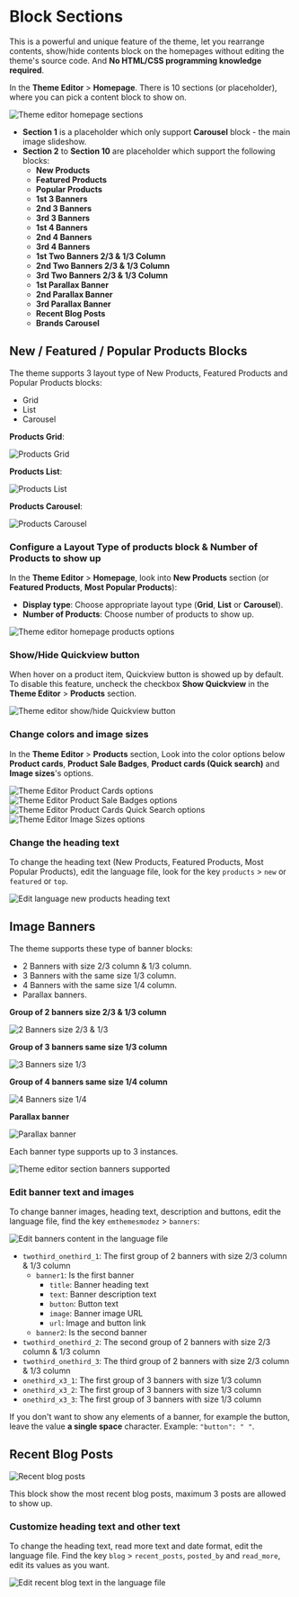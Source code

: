 # Block Sections

This is a powerful and unique feature of the theme, let you rearrange contents, show/hide contents block on the homepages without editing the theme's source code. And __No HTML/CSS programming knowledge required__.

In the __Theme Editor__ > __Homepage__. There is 10 sections (or placeholder), where you can pick a content block to show on.

![Theme editor homepage sections](img/theme-editor-homepage-sections.png)

- __Section 1__ is a placeholder which only support __Carousel__ block - the main image slideshow.
- __Section 2__ to __Section 10__ are placeholder which support the following blocks:
	+ __New Products__
	+ __Featured Products__
	+ __Popular Products__
	+ __1st 3 Banners__
	+ __2nd 3 Banners__
	+ __3rd 3 Banners__
	+ __1st 4 Banners__
	+ __2nd 4 Banners__
	+ __3rd 4 Banners__
	+ __1st Two Banners 2/3 & 1/3 Column__
	+ __2nd Two Banners 2/3 & 1/3 Column__
	+ __3rd Two Banners 2/3 & 1/3 Column__
	+ __1st Parallax Banner__
	+ __2nd Parallax Banner__
	+ __3rd Parallax Banner__
	+ __Recent Blog Posts__
	+ __Brands Carousel__





## New / Featured / Popular Products Blocks

The theme supports 3 layout type of New Products, Featured Products and Popular Products blocks:

- Grid
- List
- Carousel

__Products Grid__:

![Products Grid](img/home1-products-grid.jpg)

__Products List__:

![Products List](img/home1-products-list.jpg)

__Products Carousel__:

![Products Carousel](img/home1-products-carousel.jpg)

### Configure a Layout Type of products block & Number of Products to show up

In the __Theme Editor__ > __Homepage__, look into __New Products__ section (or __Featured Products__, __Most Popular Products__):

- __Display type__: Choose appropriate layout type (__Grid__, __List__ or __Carousel__).
- __Number of Products__: Choose number of products to show up.

![Theme editor homepage products options](img/theme-editor-homepage-products-options.png)

### Show/Hide Quickview button

When hover on a product item, Quickview button is showed up by default. To disable this feature, uncheck the checkbox __Show Quickview__ in the __Theme Editor__ > __Products__ section.

![Theme editor show/hide Quickview button](img/theme-editor-quickview.png)

### Change colors and image sizes

In the __Theme Editor__ > __Products__ section, Look into the color options below __Product cards__, __Product Sale Badges__, __Product cards (Quick search)__ and __Image sizes__'s options.

![Theme Editor Product Cards options](img/theme-editor-product-cards.png)
![Theme Editor Product Sale Badges options](img/theme-editor-product-sale-badges.png)
![Theme Editor Product Cards Quick Search options](img/theme-editor-product-cards-quick-search.png)
![Theme Editor Image Sizes options](img/theme-editor-image-sizes.png)

### Change the heading text

To change the heading text (New Products, Featured Products, Most Popular Products), edit the language file, look for the key `products` > `new` or `featured` or `top`.

![Edit language new products heading text](img/edit-language-products-new.png)






## Image Banners

The theme supports these type of banner blocks:

- 2 Banners with size 2/3 column & 1/3 column.
- 3 Banners with the same size 1/3 column.
- 4 Banners with the same size 1/4 column.
- Parallax banners.

__Group of 2 banners size 2/3 & 1/3 column__

![2 Banners size 2/3 & 1/3](img/home1-banners-2313.png)

__Group of 3 banners same size 1/3 column__

![3 Banners size 1/3](img/home1-3-banners.png)

__Group of 4 banners same size 1/4 column__

![4 Banners size 1/4](img/home1-4-banners.jpg)


__Parallax banner__

![Parallax banner](img/home1-parallax-banner.jpg)


Each banner type supports up to 3 instances.

![Theme editor section banners supported](img/theme-editor-section-banners.png)

### Edit banner text and images

To change banner images, heading text, description and buttons, edit the language file, find the key `emthemesmodez` > `banners`:

![Edit banners content in the language file](img/edit-language-banners.png)

- `twothird_onethird_1`: The first group of 2 banners with size 2/3 column & 1/3 column
	+ `banner1`: Is the first banner
		* `title`: Banner heading text
		* `text`: Banner description text
		* `button`: Button text
		* `image`: Banner image URL
		* `url`: Image and button link
	+ `banner2`: Is the second banner
- `twothird_onethird_2`: The second group of 2 banners with size 2/3 column & 1/3 column
- `twothird_onethird_3`: The third group of 2 banners with size 2/3 column & 1/3 column
- `onethird_x3_1`: The first group of 3 banners with size 1/3 column
- `onethird_x3_2`: The first group of 3 banners with size 1/3 column
- `onethird_x3_3`: The first group of 3 banners with size 1/3 column

If you don't want to show any elements of a banner, for example the button, leave the value __a single space__ character. Example: `"button": " "`.





## Recent Blog Posts

![Recent blog posts](img/home1-blog.jpg)

This block show the most recent blog posts, maximum 3 posts are allowed to show up. 

### Customize heading text and other text

To change the heading text, read more text and date format, edit the language file. Find the key `blog` > `recent_posts`, `posted_by` and `read_more`, edit its values as you want.

![Edit recent blog text in the language file](img/edit-language-blog.png)



